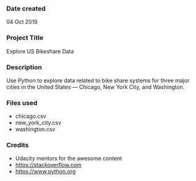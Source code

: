 ### Date created
04 Oct 2019

### Project Title
Explore US Bikeshare Data

### Description
Use Python to explore data related to bike share systems for three major cities in the United States — Chicago, New York City, and Washington.

### Files used
* chicago.csv
* new_york_city.csv
* washington.csv

### Credits
* Udacity mentors for the awesome content
* https://stackoverflow.com
* https://www.python.org
